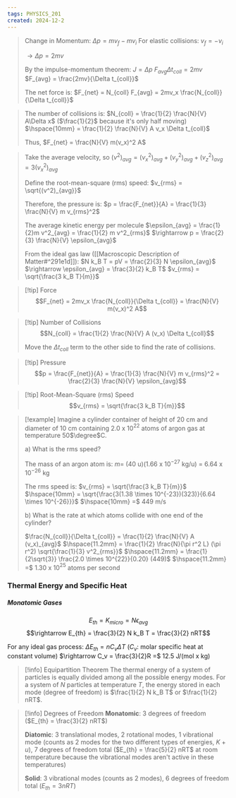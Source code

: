 ```yaml
---
tags: PHYSICS_201
created: 2024-12-2
---
```


> Change in Momentum: $\Delta p = mv_f - mv_i$
> For elastic collisions: $v_f = -v_i$
> 
> $\rightarrow \Delta p = 2mv$
> 
> By the impulse-momentum theorem:
> $J = \Delta p$
> $F_{avg}\Delta t_{coll} = 2mv$
> $F_{avg} = \frac{2mv}{\Delta t_{coll}}$
> 
> The net force is:
> $F_{net} = N_{coll} F_{avg} = 2mv_x \frac{N_{coll}}{\Delta t_{coll}}$

> The number of collisions is:
> $N_{coll} = \frac{1}{2} \frac{N}{V} A\Delta x$ ($\frac{1}{2}$ because it's only half moving)
> $\hspace{10mm} = \frac{1}{2} \frac{N}{V} A v_x \Delta t_{coll}$
> 
> Thus, $F_{net} = \frac{N}{V} m(v_x)^2 A$
> 

> 
> Take the average velocity, so
> $(v^2)_{avg} = (v_x^2)_{avg} + (v_y^2)_{avg} + (v_z^2)_{avg} = 3(v_x^2)_{avg}$
> 
> Define the root-mean-square (rms) speed:
> $v_{rms} = \sqrt{(v^2)_{avg}}$
> 
> Therefore, the pressure is:
> $p = \frac{F_{net}}{A} = \frac{1}{3} \frac{N}{V} m v_{rms}^2$
> 
> The average kinetic energy per molecule
> $\epsilon_{avg} = \frac{1}{2}m v^2_{avg} = \frac{1}{2} m v^2_{rms}$
> $\rightarrow p = \frac{2}{3} \frac{N}{V} \epsilon_{avg}$
> 
> From the ideal gas law ([[Macroscopic Description of Matter#^291e1d]]):
> $N k_B T = pV = \frac{2}{3} N \epsilon_{avg}$
> $\rightarrow \epsilon_{avg} = \frac{3}{2} k_B T$
> $v_{rms} = \sqrt{\frac{3 k_B T}{m}}$

> [!tip] Force
> $$F_{net} = 2mv_x \frac{N_{coll}}{\Delta t_{coll}} = \frac{N}{V} m(v_x)^2 A$$

> [!tip] Number of Collisions
> $$N_{coll} = \frac{1}{2} \frac{N}{V} A (v_x) \Delta t_{coll}$$
> 
> Move the $\Delta t_{coll}$ term to the other side to find the rate of collisions.

> [!tip] Pressure
> $$p = \frac{F_{net}}{A} = \frac{1}{3} \frac{N}{V} m v_{rms}^2 = \frac{2}{3} \frac{N}{V} \epsilon_{avg}$$

> [!tip] Root-Mean-Square (rms) Speed
> $$v_{rms} = \sqrt{\frac{3 k_B T}{m}}$$

> [!example]
> Imagine a cylinder container of height of 20 cm and diameter of 10 cm containing 2.0 x 10$^{22}$ atoms of argon gas at temperature 50$\degree$C.
> 
> a) What is the rms speed?
> 
> The mass of an argon atom is:
> $m =$ (40 u)(1.66 x 10$^{-27}$ kg/u) = 6.64 x 10$^{-26}$ kg
> 
> The rms speed is:
> $v_{rms} = \sqrt{\frac{3 k_B T}{m}}$
> $\hspace{10mm} = \sqrt{\frac{3(1.38 \times 10^{-23})(323)}{6.64 \times 10^{-26}}}$
> $\hspace{10mm} =$ 449 m/s
> 
> b) What is the rate at which atoms collide with one end of the cylinder?
> 
> $\frac{N_{coll}}{\Delta t_{coll}} = \frac{1}{2} \frac{N}{V} A (v_x)_{avg}$
> $\hspace{11.2mm} = \frac{1}{2} \frac{N}{\pi r^2 L} (\pi r^2) \sqrt{\frac{1}{3} v^2_{rms}}$
> $\hspace{11.2mm} = \frac{1}{2\sqrt{3}} \frac{2.0 \times 10^{22}}{0.20} (449)$
> $\hspace{11.2mm} =$ 1.30 x 10$^{25}$ atoms per second

### Thermal Energy and Specific Heat

##### Monatomic Gases

$$E_{th} = K_{micro} = N \epsilon_{avg}$$
$$\rightarrow E_{th} = \frac{3}{2} N k_B T = \frac{3}{2} nRT$$

For any ideal gas process:
$\Delta E_{th} = n C_v \Delta T$ ($C_v$: molar specific heat at constant volume)
$\rightarrow C_v = \frac{3}{2}R =$ 12.5 J/(mol x kg)

> [!info] Equipartition Theorem
> The thermal energy of a system of particles is equally divided among all the possible energy modes. For a system of $N$ particles at temperature $T$, the energy stored in each mode (degree of freedom) is $\frac{1}{2} N k_B T$ or $\frac{1}{2} nRT$.

> [!info] Degrees of Freedom
> **Monatomic**: 3 degrees of freedom ($E_{th} = \frac{3}{2} nRT$)
> 
> **Diatomic**: 3 translational modes, 2 rotational modes, 1 vibrational mode (counts as 2 modes for the two different types of energies, $K + u$), 7 degrees of freedom total ($E_{th} = \frac{5}{2} nRT$ at room temperature because the vibrational modes aren't active in these temperatures)
> 
> **Solid**: 3 vibrational modes (counts as 2 modes), 6 degrees of freedom total ($E_{th} = 3nRT$)